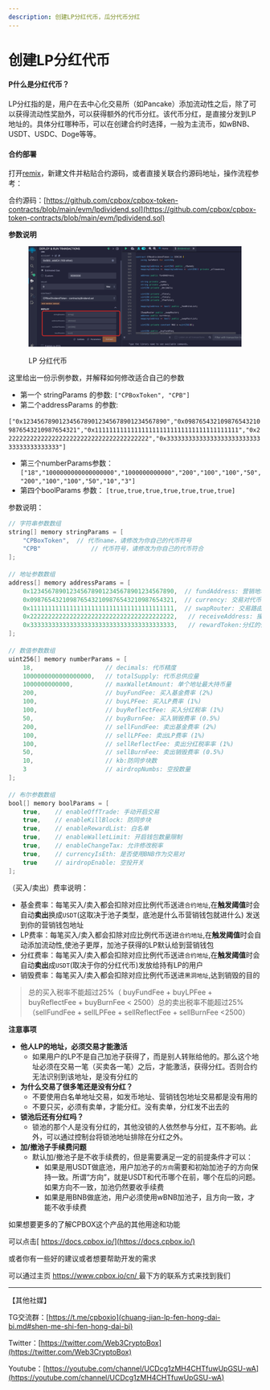 ```yaml
---
description: 创建LP分红代币，瓜分代币分红
---
```


# 创建LP分红代币

#### P什么是分红代币？

LP分红指的是，用户在去中心化交易所（如Pancake）添加流动性之后，除了可以获得流动性奖励外，可以获得额外的代币分红。该代币分红，是直接分发到LP地址的。具体分红哪种币，可以在创建合约时选择，一般为主流币，如wBNB、USDT、USDC、Doge等等。

#### 合约部署

打开[remix](https://remix.ethereum.org/)，新建文件并粘贴合约源码，或者直接关联合约源码地址，操作流程参考：

合约源码：[https://github.com/cpbox/cpbox-token-contracts/blob/main/evm/lpdividend.sol](https://github.com/cpbox/cpbox-token-contracts/blob/main/evm/lpdividend.sol)

**参数说明**

<figure><img src="../../../.gitbook/assets/image (54).png" alt=""><figcaption><p>LP 分红代币</p></figcaption></figure>

这里给出一份示例参数，并解释如何修改适合自己的参数

* 第一个 stringParams 的参数: `["CPBoxToken", "CPB"]`
* 第二个addressParams 的参数:

`["0x1234567890123456789012345678901234567890","0x0987654321098765432109876543210987654321","0x1111111111111111111111111111111111111111","0x2222222222222222222222222222222222222222","0x3333333333333333333333333333333333333333"]`

* 第三个numberParams参数：`["18","1000000000000000000","1000000000000","200","100","100","50","200","100","100","50","10","3"]`
* 第四个boolParams 参数： `[true,true,true,true,true,true,true]`

参数说明：

```java
// 字符串参数数组
string[] memory stringParams = [
    "CPBoxToken",  // 代币name，请修改为你自己的代币符号
    "CPB"              // 代币符号，请修改为你自己的代币符合
];

// 地址参数数组
address[] memory addressParams = [
    0x1234567890123456789012345678901234567890,  // fundAddress: 营销地址
    0x0987654321098765432109876543210987654321,  // currency: 交易对代币地址
    0x1111111111111111111111111111111111111111,  // swapRouter: 交易路由合约地址
    0x2222222222222222222222222222222222222222,   // receiveAddress: 接收地址   
    0x3333333333333333333333333333333333333333,   // rewardToken:分红的代币
];

// 数值参数数组
uint256[] memory numberParams = [
    18,                    // decimals: 代币精度
    1000000000000000000,   // totalSupply: 代币总供应量
    1000000000000,         // maxWalletAmount: 单个地址最大持币量
    200,                   // buyFundFee: 买入基金费率 (2%)
    100,                   // buyLPFee: 买入LP费率 (1%)
    100,                   // buyReflectFee: 买入分红税率 (1%)
    50,                    // buyBurnFee: 买入销毁费率 (0.5%)
    200,                   // sellFundFee: 卖出基金费率 (2%)
    100,                   // sellLPFee: 卖出LP费率 (1%)
    100,                   // sellReflectFee: 卖出分红税率率 (1%)
    50,                    // sellBurnFee: 卖出销毁费率 (0.5%)
    10,                    // kb:防同步块数
    3                      // airdropNumbs: 空投数量
];

// 布尔参数数组
bool[] memory boolParams = [
    true,    // enableOffTrade: 手动开启交易
    true,    // enableKillBlock: 防同步块
    true,    // enableRewardList: 白名单
    true,    // enableWalletLimit: 开启钱包数量限制
    true,    // enableChangeTax: 允许修改税率
    true,    // currencyIsEth: 是否使用BNB作为交易对
    true     // airdropEnable: 空投开关   
];
```

（买入/卖出）费率说明：

* 基金费率：每笔买入/卖入都会扣除对应比例代币送进`合约地址`,在**触发阈值**时会自动**卖出**换成`USDT`(这取决于池子类型，底池是什么币营销钱包就进什么) 发送到你的营销钱包地址
* LP费率：每笔买入/卖入都会扣除对应比例代币送进`合约地址`,在**触发阈值**时会自动添加流动性,使池子更厚，加池子获得的LP默认给到营销钱包
* 分红费率：每笔买入/卖入都会扣除对应比例代币送进`合约地址`,在**触发阈值**时会自动**卖出**成`USDT`(取决于你的分红代币)发放给持有LP的用户
* 销毁费率：每笔买入/卖入都会扣除对应比例代币送进`黑洞地址`,达到销毁的目的

> 总的买入税率不能超过25%（ buyFundFee + buyLPFee + buyReflectFee + buyBurnFee < 2500）总的卖出税率不能超过25%（sellFundFee + sellLPFee + sellReflectFee + sellBurnFee <2500）

**注意事项**

* **他人LP的地址，必须交易才能激活**
  * 如果用户的LP不是自己加池子获得了，而是别人转账给他的。那么这个地址必须在交易一笔（买卖各一笔）之后，才能激活，获得分红。否则合约无法识别到该地址，是没有分红的
* **为什么交易了很多笔还是没有分红？**
  * 不要使用白名单地址交易，如发币地址、营销钱包地址交易都是没有用的
  * 不要只买，必须有卖单，才能分红。没有卖单，分红发不出去的
* **锁池后还有分红吗？**
  * 锁池的那个人是没有分红的，其他没锁的人依然参与分红，互不影响。此外，可以通过控制台将锁池地址排除在分红之外。
* **加/撤池子手续费问题**
  * 默认加/撤池子是不收手续费的，但是需要满足一定的前提条件才可以：
    * 如果是用USDT做底池，用户加池子的`方向`需要和初始加池子的方向保持一致。所谓“方向”，就是USDT和代币哪个在前，哪个在后的问题。如果方向不一致，加池仍然要收手续费
    * 如果是用BNB做底池，用户必须使用wBNB加池子，且方向一致，才能不收手续费

如果想要更多的了解CPBOX这个产品的其他用途和功能

可以点击[ https://docs.cpbox.io/](https://docs.cpbox.io/)

或者你有一些好的建议或者想要帮助开发的需求

可以通过主页 [https://www.cpbox.io/cn/ ](https://www.cpbox.io/cn/)最下方的联系方式来找到我们

***

【其他社媒】&#x20;

TG交流群：[https://t.me/cpboxio](chuang-jian-lp-fen-hong-dai-bi.md#shen-me-shi-fen-hong-dai-bi)

Twitter：[https://twitter.com/Web3CryptoBox](https://twitter.com/Web3CryptoBox)

Youtube：[https://youtube.com/channel/UCDcg1zMH4CHTfuwUpGSU-wA](https://youtube.com/channel/UCDcg1zMH4CHTfuwUpGSU-wA)
